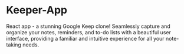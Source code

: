 # Keeper-App
React app - a stunning Google Keep clone! Seamlessly capture and organize your notes, reminders, and to-do lists with a beautiful user interface, providing a familiar and intuitive experience for all your note-taking needs.
